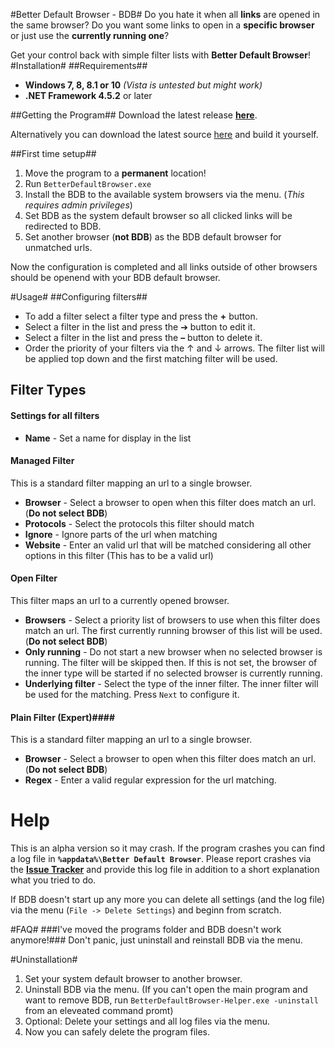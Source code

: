 #Better Default Browser - BDB#
Do you hate it when all **links** are opened in the same browser?
Do you want some links to open in a **specific browser** or just use the **currently running one**?

Get your control back with simple filter lists with **Better Default Browser**!
#Installation#
##Requirements##
- **Windows 7, 8, 8.1 or 10** *(Vista is untested but might work)*
- **.NET Framework 4.5.2** or later


 
##Getting the Program##
Download the latest release **[here](http://github.com/ssauermann/betterdefaultbrowser "Release Version")**.

Alternatively you can download the latest source [here]() and build it yourself.



##First time setup##
1. Move the program to a **permanent** location!
2. Run `BetterDefaultBrowser.exe`
3. Install the BDB to the available system browsers via the menu. (*This requires admin privileges*)
4. Set BDB as the system default browser so all clicked links will be redirected to BDB.
5. Set another browser (**not BDB**) as the BDB default browser for unmatched urls.

Now the configuration is completed and all links outside of other browsers should be openend with your BDB default browser.

#Usage#
##Configuring filters##
- To add a filter select a filter type and press the **+** button.
- Select a filter in the list and press the ➔ button to edit it.
- Select a filter in the list and press the **–** button to delete it.
- Order the priority of your filters via the ↑ and ↓ arrows. The filter list will be applied top down and the first matching filter will be used.

## Filter Types ##
#### Settings for all filters ####
- **Name** - Set a name for display in the list

#### Managed Filter ####
This is a standard filter mapping an url to a single browser.
- **Browser** - Select a browser to open when this filter does match an url. (**Do not select BDB**)
- **Protocols** - Select the protocols this filter should match
- **Ignore** - Ignore parts of the url when matching
- **Website** - Enter an valid url that will be matched considering all other options in this filter (This has to be a valid url)

#### Open Filter ####
This filter maps an url to a currently opened browser.
- **Browsers** - Select a priority list of browsers to use when this filter does match an url. The first currently running browser of this list will be used. (**Do not select BDB**)
- **Only running** - Do not start a new browser when no selected browser is running. The filter will be skipped then. If this is not set, the browser of the inner type will be started if no selected browser is currently running. 
- **Underlying filter** - Select the type of the inner filter. The inner filter will be used for the matching. Press `Next` to configure it.


#### Plain Filter (Expert)####
This is a standard filter mapping an url to a single browser.
- **Browser** - Select a browser to open when this filter does match an url. (**Do not select BDB**)
- **Regex** - Enter a valid regular expression for the url matching.



# Help #
This is an alpha version so it may crash. If the program crashes you can find a log file in **`%appdata%\Better Default Browser`**. Please report crashes via the **[Issue Tracker](https://github.com/ssauermann/BetterDefaultBrowser/issues "Issue tracker")** and provide this log file in addition to a short explanation what you tried to do.

If BDB doesn't start up any more you can delete all settings (and the log file) via the menu (`File -> Delete Settings`) and beginn from scratch.


#FAQ#
###I've moved the programs folder and BDB doesn't work anymore!###
Don't panic, just uninstall and reinstall BDB via the menu.


#Uninstallation#
1. Set your system default browser to another browser.
2. Uninstall BDB via the menu. (If you can't open the main program and want to remove BDB, run `BetterDefaultBrowser-Helper.exe -uninstall` from an eleveated command promt)
3. Optional: Delete your settings and all log files via the menu.
4. Now you can safely delete the program files.